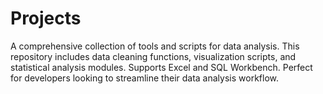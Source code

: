 # Projects
A comprehensive collection of tools and scripts for data analysis. This repository includes data cleaning functions, visualization scripts, and statistical analysis modules. Supports Excel and SQL Workbench. Perfect for developers looking to streamline their data analysis workflow.
